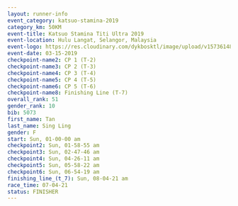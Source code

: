 ```yaml
---
layout: runner-info 
event_category: katsuo-stamina-2019 
category_km: 50KM 
event-title: Katsuo Stamina Titi Ultra 2019 
event-location: Hulu Langat, Selangor, Malaysia 
event-logo: https://res.cloudinary.com/dykbosktl/image/upload/v1573614825/Logo/Logo_p7ft6n.png
event-date: 03-15-2019 
checkpoint-name2: CP 1 (T-2) 
checkpoint-name3: CP 2 (T-3) 
checkpoint-name4: CP 3 (T-4) 
checkpoint-name5: CP 4 (T-5) 
checkpoint-name6: CP 5 (T-6) 
checkpoint-name8: Finishing Line (T-7) 
overall_rank: 51
gender_rank: 10
bib: 5073
first_name: Tan
last_name: Sing Ling
gender: F
start: Sun, 01-00-00 am
checkpoint2: Sun, 01-58-55 am
checkpoint3: Sun, 02-47-46 am
checkpoint4: Sun, 04-26-11 am
checkpoint5: Sun, 05-58-22 am
checkpoint6: Sun, 06-54-19 am
finishing_line_(t_7): Sun, 08-04-21 am
race_time: 07-04-21
status: FINISHER
---
```

